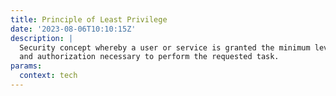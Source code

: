 ```yaml
---
title: Principle of Least Privilege
date: '2023-08-06T10:10:15Z'
description: |
  Security concept whereby a user or service is granted the minimum levels of access
  and authorization necessary to perform the requested task.
params:
  context: tech
---
```

